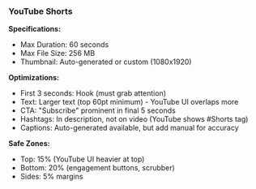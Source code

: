 ### YouTube Shorts

**Specifications:**
- Max Duration: 60 seconds
- Max File Size: 256 MB
- Thumbnail: Auto-generated or custom (1080x1920)

**Optimizations:**
- First 3 seconds: Hook (must grab attention)
- Text: Larger text (top 60pt minimum) - YouTube UI overlaps more
- CTA: "Subscribe" prominent in final 5 seconds
- Hashtags: In description, not on video (YouTube shows #Shorts tag)
- Captions: Auto-generated available, but add manual for accuracy

**Safe Zones:**
- Top: 15% (YouTube UI heavier at top)
- Bottom: 20% (engagement buttons, scrubber)
- Sides: 5% margins
